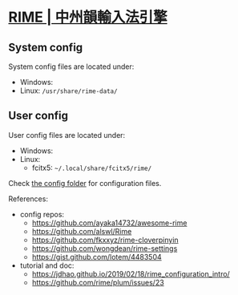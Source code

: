 # [RIME | 中州韻輸入法引擎](https://rime.im/)

## System config

System config files are located under:

- Windows:
- Linux: `/usr/share/rime-data/`

## User config

User config files are located under:

- Windows:
- Linux:
    - fcitx5: `~/.local/share/fcitx5/rime/`

Check [the config folder](./attachments/rime/) for configuration files.

References:

- config repos:
    - https://github.com/ayaka14732/awesome-rime
    - https://github.com/alswl/Rime
    - https://github.com/fkxxyz/rime-cloverpinyin
    - https://github.com/wongdean/rime-settings
    - https://gist.github.com/lotem/4483504
- tutorial and doc:
    - https://jdhao.github.io/2019/02/18/rime_configuration_intro/
    - https://github.com/rime/plum/issues/23
